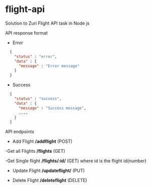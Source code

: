# flight-api
Solution to Zuri Flight API task in Node js

API response format
- Error
```json
  {
    "status" : "error",
    "data" : {
      "message" : "Error message"
    }
  }
```

- Success
```json
  {
    "status" : "success",
    "data" : {
      "message" : "Success message",
      ....
    }
  }
```

API endpoints
- Add Flight
**/addflight** (POST)

-Get all Flights
**/flights** (GET)

-Get Single flight
**/flights/:id/** (GET) where id is the flight id(number) 

- Update Flight
**/updateflight/** (PUT)

- Delete Flight
**/deleteflight** (DELETE)
